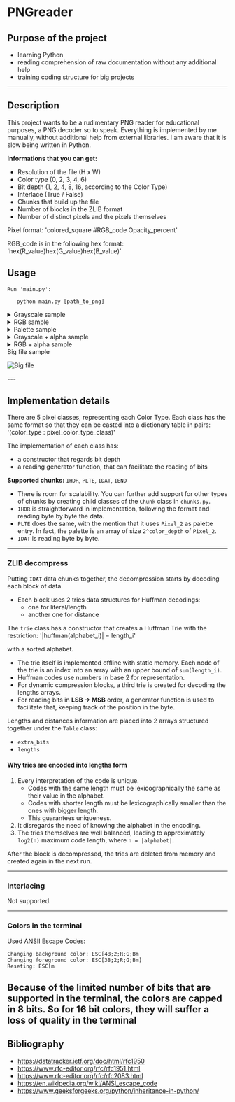# PNGreader

## Purpose of the project
- learning Python  
- reading comprehension of raw documentation without any additional help  
- training coding structure for big projects  

---

## Description
This project wants to be a rudimentary PNG reader for educational purposes, a PNG decoder so to speak. Everything is implemented by me manually, without additional help from external libraries. I am aware that it is slow being written in Python.

**Informations that you can get:**
- Resolution of the file (H x W)
- Color type (0, 2, 3, 4, 6)
- Bit depth (1, 2, 4, 8, 16, according to the Color Type)
- Interlace (True / False)
- Chunks that build up the file
- Number of blocks in the ZLIB format
- Number of distinct pixels and the pixels themselves  

Pixel format:  'colored_square #RGB_code Opacity_percent'

RGB_code is in the following hex format:  'hex(R_value)hex(G_value)hex(B_value)'


## Usage
    Run 'main.py':
 ```
    python main.py [path_to_png]
```

<details>
<summary>Grayscale sample</summary>

![Color Type 0](images/color_type_0_sample_16_big.png)

</details>

<details>
<summary>RGB sample</summary>

![Color Type 2](images/color_type_2_sample_16_bit.png)

</details>

<details>
<summary>Palette sample</summary>

![Color Type 3](images/color_type_3_sample_8_bit.png)

</details>

<details>
<summary>Grayscale + alpha sample</summary>

![Color Type 4](images/color_type_4_sample_8_bit.png)

</details>

<details>
<summary>RGB + alpha sample</summary>

![Color Type 6](images/color_type_6_sample_8_bit.png)

</details>

<summary>Big file sample</summary>

![Big file](images/big_file_sample_8_bit.png)

</details>
---

## Implementation details
There are 5 pixel classes, representing each Color Type. Each class has the same format so that they can be casted into a dictionary table in pairs: '(color_type : pixel_color_type_class)'

The implementation of each class has:
- a constructor that regards bit depth  
- a reading generator function, that can facilitate the reading of bits  

**Supported chunks:** `IHDR`, `PLTE`, `IDAT`, `IEND`  
- There is room for scalability. You can further add support for other types of chunks by creating child classes of the `Chunk` class in `chunks.py`.
- `IHDR` is straightforward in implementation, following the format and reading byte by byte the data.
- `PLTE` does the same, with the mention that it uses `Pixel_2` as palette entry. In fact, the palette is an array of size `2^color_depth` of `Pixel_2`.
- `IDAT` is reading byte by byte.

---

### ZLIB decompress
Putting `IDAT` data chunks together, the decompression starts by decoding each block of data.

- Each block uses 2 tries data structures for Huffman decodings:  
  - one for literal/length  
  - another one for distance  

The `trie` class has a constructor that creates a Huffman Trie with the restriction:  '|huffman(alphabet_i)| = length_i'

with a sorted alphabet.  

- The trie itself is implemented offline with static memory. Each node of the trie is an index into an array with an upper bound of `sum(length_i)`.  
- Huffman codes use numbers in base 2 for representation.  
- For dynamic compression blocks, a third trie is created for decoding the lengths arrays.  
- For reading bits in **LSB → MSB** order, a generator function is used to facilitate that, keeping track of the position in the byte.  

Lengths and distances information are placed into 2 arrays structured together under the `Table` class:  
- `extra_bits`  
- `lengths`  

#### Why tries are encoded into lengths form
1. Every interpretation of the code is unique.  
   - Codes with the same length must be lexicographically the same as their value in the alphabet.  
   - Codes with shorter length must be lexicographically smaller than the ones with bigger length.  
   - This guarantees uniqueness.  
2. It disregards the need of knowing the alphabet in the encoding.  
3. The tries themselves are well balanced, leading to approximately `log2(n)` maximum code length, where `n = |alphabet|`.  

After the block is decompressed, the tries are deleted from memory and created again in the next run.

---

### Interlacing
Not supported.

---

### Colors in the terminal
Used ANSII Escape Codes:  

```
Changing background color: ESC[48;2;R;G;Bm
Changing foreground color: ESC[38;2;R;G;Bm]
Reseting: ESC[m
```

Because of the limited number of bits that are supported in the terminal, the colors are capped in 8 bits. So for 16 bit colors, they will suffer a loss of quality in the terminal
---

## Bibliography
- https://datatracker.ietf.org/doc/html/rfc1950  
- https://www.rfc-editor.org/rfc/rfc1951.html  
- https://www.rfc-editor.org/rfc/rfc2083.html  
- https://en.wikipedia.org/wiki/ANSI_escape_code  
- https://www.geeksforgeeks.org/python/inheritance-in-python/  
